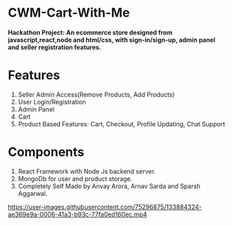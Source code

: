 # CWM-Cart-With-Me
#### Hackathon Project: An ecommerce store designed from javascript,react,node and html/css, with sign-in/sign-up, admin panel and seller registration features.

# Features
1. Seller Admin Access(Remove Products, Add Products)
2. User Login/Registration
3. Admin Panel
4. Cart
5. Product Based Features: Cart, Checkout, Profile Updating, Chat Support

# Components
1. React Framework with Node Js backend server.
2. MongoDb for user and product storage.
3. Completely Self Made by Anvay Arora, Arnav Sarda and Sparsh Aggarwal.

https://user-images.githubusercontent.com/75296875/133884324-ae369e9a-0006-41a3-b93c-77fa0ed160ec.mp4



